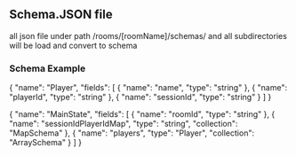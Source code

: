 ## Schema.JSON file
all json file under path /rooms/[roomName]/schemas/ and all subdirectories will be load and convert to schema

### Schema Example
{
      "name": "Player",
      "fields": [
          {
              "name": "name",
              "type": "string"
          },
          {
              "name": "playerId",
              "type": "string"
          },
          {
              "name": "sessionId",
              "type": "string"
          }
      ]
  }


  {
      "name": "MainState",
      "fields": [
          {
              "name": "roomId",
              "type": "string"
          },
          {
              "name": "sessionIdPlayerIdMap",
              "type": "string",
              "collection": "MapSchema"
          },
          {
              "name": "players",
              "type": "Player",
              "collection": "ArraySchema"
          }
      ]
  }

